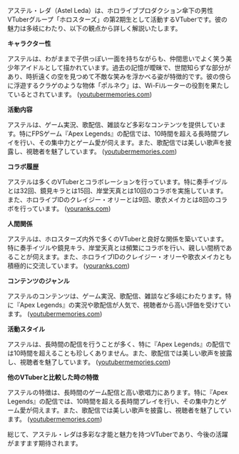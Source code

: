 アステル・レダ（Astel Leda）は、ホロライブプロダクション傘下の男性VTuberグループ「ホロスターズ」の第2期生として活動するVTuberです。彼の魅力は多岐にわたり、以下の観点から詳しく解説いたします。

**キャラクター性**

アステルは、わがままで子供っぽい一面を持ちながらも、仲間思いでよく笑う美少年アイドルとして描かれています。過去の記憶が曖昧で、世間知らずな部分があり、時折遠くの空を見つめて不敵な笑みを浮かべる姿が特徴的です。彼の傍らに浮遊するクラゲのような物体「ポルネウ」は、Wi-Fiルーターの役割を果たしているとされています。 ([youtubermemories.com](https://youtubermemories.com/asuterureda-wiki?utm_source=openai))

**活動内容**

アステルは、ゲーム実況、歌配信、雑談など多彩なコンテンツを提供しています。特にFPSゲーム『Apex Legends』の配信では、10時間を超える長時間プレイを行い、その集中力とゲーム愛が伺えます。また、歌配信では美しい歌声を披露し、視聴者を魅了しています。 ([youtubermemories.com](https://youtubermemories.com/asuterureda-wiki?utm_source=openai))

**コラボ履歴**

アステルは多くのVTuberとコラボレーションを行っています。特に奏手イヅルとは32回、鏡見キラとは15回、岸堂天真とは10回のコラボを実施しています。また、ホロライブIDのクレイジー・オリーとは9回、歌衣メイカとは8回のコラボを行っています。 ([youranks.com](https://youranks.com/channels/coll_detail_list/17933/?utm_source=openai))

**人間関係**

アステルは、ホロスターズ内外で多くのVTuberと良好な関係を築いています。特に奏手イヅルや鏡見キラ、岸堂天真とは頻繁にコラボを行い、親しい間柄であることが伺えます。また、ホロライブIDのクレイジー・オリーや歌衣メイカとも積極的に交流しています。 ([youranks.com](https://youranks.com/channels/coll_detail_list/17933/?utm_source=openai))

**コンテンツのジャンル**

アステルのコンテンツは、ゲーム実況、歌配信、雑談など多岐にわたります。特に『Apex Legends』の実況や歌配信が人気で、視聴者から高い評価を受けています。 ([youtubermemories.com](https://youtubermemories.com/asuterureda-wiki?utm_source=openai))

**活動スタイル**

アステルは、長時間の配信を行うことが多く、特に『Apex Legends』の配信では10時間を超えることも珍しくありません。また、歌配信では美しい歌声を披露し、視聴者を魅了しています。 ([youtubermemories.com](https://youtubermemories.com/asuterureda-wiki?utm_source=openai))

**他のVTuberと比較した時の特徴**

アステルの特徴は、長時間のゲーム配信と高い歌唱力にあります。特に『Apex Legends』の配信では、10時間を超える長時間プレイを行い、その集中力とゲーム愛が伺えます。また、歌配信では美しい歌声を披露し、視聴者を魅了しています。 ([youtubermemories.com](https://youtubermemories.com/asuterureda-wiki?utm_source=openai))

総じて、アステル・レダは多彩な才能と魅力を持つVTuberであり、今後の活躍がますます期待されます。 